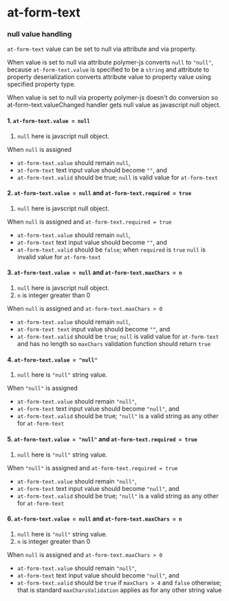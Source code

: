 # at-form-text

### null value handling

`at-form-text` value can be set to null via attribute and via property.

When value is set to null via attribute polymer-js converts `null` to `"null"`, because `at-form-text.value` is specified to be a `string` and attribute to property deserialization converts attribute value to property value using specified property type.

When value is set to null via property polymer-js doesn't do conversion so at-form-text.valueChanged handler gets null value as javascript null object.

#### 1. `at-form-text.value = null`

1. `null` here is javscript null object.

When `null` is assigned
 * `at-form-text.value` should remain `null`,
 * `at-form-text` text input value should become `""`, and
 * `at-form-text.valid` should be true; `null` is valid value for `at-form-text`


#### 2. `at-form-text.value = null` and `at-form-text.required = true`

1. `null` here is javscript null object.

When `null` is assigned and `at-form-text.required = true`
 * `at-form-text.value` should remain `null`,
 * `at-form-text` text input value should become `""`, and
 * `at-form-text.valid` should be `false`; when `required` is `true` `null` is invalid value for `at-form-text`

#### 3. `at-form-text.value = null` and `at-form-text.maxChars = n`

1. `null` here is javscript null object.
2. `n` is integer greater than 0

When `null` is assigned and `at-form-text.maxChars > 0`
 * `at-form-text.value` should remain `null`,
 * `at-form-text text` input value should become `""`, and
 * `at-form-text.valid` should be `true`; `null` is valid value for `at-form-text` and has no length so `maxChars` validation function should return `true`

#### 4. `at-form-text.value = "null"`

1. `null` here is `"null"` string value.

When `"null"` is assigned
* `at-form-text.value` should remain `"null"`,
* `at-form-text` text input value should become `"null"`, and
* `at-form-text.valid` should be true; `"null"` is a valid string as any other for `at-form-text`


#### 5. `at-form-text.value = "null"` and `at-form-text.required = true`

1. `null` here is `"null"` string value.

When `"null"` is assigned and `at-form-text.required = true`
* `at-form-text.value` should remain `"null"`,
* `at-form-text` text input value should become `"null"`, and
* `at-form-text.valid` should be true; `"null"` is a valid string as any other for `at-form-text`

#### 6. `at-form-text.value = null` and `at-form-text.maxChars = n`

1. `null` here is `"null"` string value.
2. `n` is integer greater than 0

When `null` is assigned and `at-form-text.maxChars > 0`
* `at-form-text.value` should remain `"null"`,
* `at-form-text` text input value should become `"null"`, and
* `at-form-text.valid` should be `true` if `maxChars > 4` and `false` otherwise; that is standard `maxCharsValidation` applies as for any other string value
